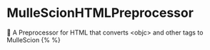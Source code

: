 # MulleScionHTMLPreprocessor
🥣 A Preprocessor for HTML that converts &lt;objc> and other tags to MulleScion {% %}
